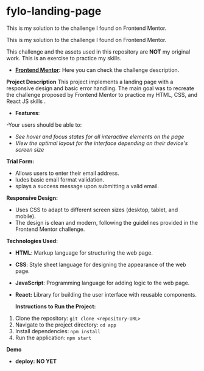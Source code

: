 # fylo-landing-page
This is my solution to the challenge I found on Frontend Mentor.  

This is my solution to the challenge I found on Frontend Mentor.

This challenge and the assets used in this repository are **NOT** my original work. This is an exercise to practice my skills.

- **[Frontend Mentor](https://www.frontendmentor.io/challenges/fylo-dark-theme-landing-page-5ca5f2d21e82137ec91a50fd):** Here you can check the challenge description.

**Project Description**
This project implements a landing page with a responsive design and basic error handling. The main goal was to recreate the challenge proposed by Frontend Mentor to practice my HTML, CSS, and React JS skills .

- **Features**:

-Your users should be able to:
- *See hover and focus states for all interactive elements on the page*
- *View the optimal layout for the interface depending on their device's screen size*

**Trial Form:**

- Allows users to enter their email address.
- ludes basic email format validation.
- splays a success message upon submitting a valid email.

**Responsive Design:**

- Uses CSS to adapt to different screen sizes (desktop, tablet, and mobile).
- The design is clean and modern, following the guidelines provided in the Frontend Mentor challenge.



**Technologies Used:**

- **HTML**: Markup language for structuring the web page.
- **CSS**: Style sheet language for designing the appearance of the web page.
- **JavaScript**: Programming language for adding logic to the web page.
- **React:** Library for building the user interface with reusable components.



  **Instructions to Run the Project:**

1. Clone the repository: `git clone <repository-URL>`
2. Navigate to the project directory: `cd app`
3. Install dependencies: `npm install`
4. Run the application: `npm start`



**Demo**

- **deploy:** **NO YET**
